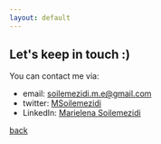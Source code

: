 ```yaml
---
layout: default
---
```


## Let's keep in touch :)

You can contact me via:

- email: [soilemezidi.m.e@gmail.com](mailto:soilemezidi.m.e@gmail.com)
- twitter: [MSoilemezidi](https://twitter.com/MSoilemezidi)
- LinkedIn: [Marielena Soilemezidi](https://www.linkedin.com/in/marielena-soilemezidi-908563131/)

[back](./)
